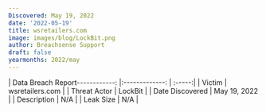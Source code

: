 ```yaml
---
Discovered: May 19, 2022
date: '2022-05-19'
title: wsretailers.com
image: images/blog/LockBit.png
author: Breachsense Support
draft: false
yearmonths: 2022/may
---
```


| Data Breach Report------------:   |:-------------:    | :-----:|
| Victim    | wsretailers.com      | 
| Threat Actor    | LockBit      | 
| Date Discovered    | May 19, 2022      | 
| Description    | N/A      | 
| Leak Size    | N/A      | 

